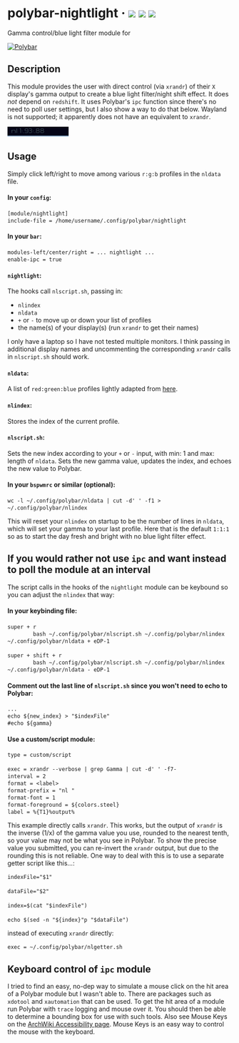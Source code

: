# polybar-nightlight &middot; ![](https://img.shields.io/badge/Linux-d.svg?logoWidth=48.25&labelColor=f6f6f6&style=for-the-badge&color=fcc624&logo=Linux) ![](https://img.shields.io/badge/bash-d.svg?logoWidth=41&labelColor=f6f6f6&style=for-the-badge&color=4eaa25&logo=GNU%20Bash) ![](https://img.shields.io/badge/Xorg-d.svg?logoWidth=43&labelColor=f6f6f6&style=for-the-badge&color=f28834&logo=X.Org)

Gamma control/blue light filter module for

[![Polybar](https://github.com/polybar/polybar/blob/master/banner.png)](https://github.com/polybar/polybar)


## Description
This module provides the user with direct control (via `xrandr`) of their `X` display's gamma output to create a blue light filter/night shift effect. It does *not* depend on `redshift`. It uses Polybar's `ipc` function since there's no need to poll user settings, but I also show a way to do that below. Wayland is not supported; it apparently does not have an equivalent to `xrandr`.

![screenshot](screenshot.png)


## Usage
Simply click left/right to move among various `r:g:b` profiles in the `nldata` file.

#### In your `config`:
```
[module/nightlight]
include-file = /home/username/.config/polybar/nightlight
```

#### In your `bar`:
```
modules-left/center/right = ... nightlight ... 
enable-ipc = true
```

#### `nightlight`:
The hooks call `nlscript.sh`, passing in:
* `nlindex`
* `nldata`
* `+` or `-` to move up or down your list of profiles
* the name(s) of your display(s) (run `xrandr` to get their names)

I only have a laptop so I have not tested multiple monitors. I think passing in additional display names and uncommenting the corresponding `xrandr` calls in `nlscript.sh` should work. 

#### `nldata`:
A list of `red:green:blue` profiles lightly adapted from [here](https://askubuntu.com/questions/1003101/how-to-use-xrandr-gamma-for-gnome-night-light-like-usage).

#### `nlindex`:
Stores the index of the current profile. 

#### `nlscript.sh`:
Sets the new index according to your `+` or `-` input, with min: 1 and max: length of `nldata`. Sets the new gamma value, updates the index, and echoes the new value to Polybar.

#### In your `bspwmrc` or similar (optional):
```
wc -l ~/.config/polybar/nldata | cut -d' ' -f1 > ~/.config/polybar/nlindex
```
This will reset your `nlindex` on startup to be the number of lines in `nldata`, which will set your gamma to your last profile. Here that is the default `1:1:1` so as to start the day fresh and bright with no blue light filter effect.


## If you would rather not use `ipc` and want instead to poll the module at an interval
The script calls in the hooks of the `nightlight` module can be keybound so you can adjust the `nlindex` that way:

#### In your keybinding file:
```
super + r
        bash ~/.config/polybar/nlscript.sh ~/.config/polybar/nlindex ~/.config/polybar/nldata + eDP-1
        
super + shift + r
        bash ~/.config/polybar/nlscript.sh ~/.config/polybar/nlindex ~/.config/polybar/nldata - eDP-1
```

#### Comment out the last line of `nlscript.sh` since you won't need to echo to Polybar:
```
...
echo ${new_index} > "$indexFile"
#echo ${gamma}
```

#### Use a custom/script module:
```
type = custom/script

exec = xrandr --verbose | grep Gamma | cut -d' ' -f7-
interval = 2
format = <label>
format-prefix = "nl "
format-font = 1
format-foreground = ${colors.steel}
label = %{T1}%output%
```

This example directly calls `xrandr`. This works, but the output of `xrandr` is the inverse (1/x) of the gamma value you use, rounded to the nearest tenth, so your value may not be what you see in Polybar. To show the precise value you submitted, you can re-invert the `xrandr` output, but due to the rounding this is not reliable. One way to deal with this is to use a separate getter script like this...:
```
indexFile="$1"

dataFile="$2"

index=$(cat "$indexFile")

echo $(sed -n "${index}"p "$dataFile")

```

instead of executing `xrandr` directly:
```
exec = ~/.config/polybar/nlgetter.sh
```


## Keyboard control of `ipc` module
I tried to find an easy, no-dep way to simulate a mouse click on the hit area of a Polybar module but I wasn't able to. There are packages such as `xdotool` and `xautomation` that can be used. To get the hit area of a module run Polybar with `trace` logging and mouse over it. You should then be able to determine a bounding box for use with such tools. Also see Mouse Keys on the [ArchWiki Accessibility page](https://wiki.archlinux.org/title/Accessibility#Mouse_keys). Mouse Keys is an easy way to control the mouse with the keyboard.
